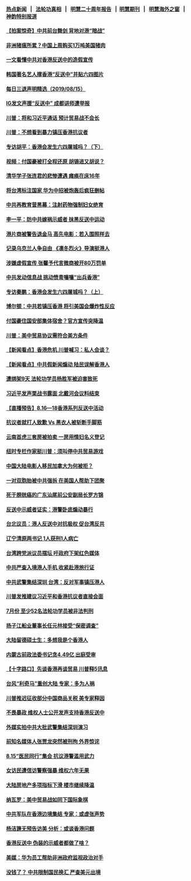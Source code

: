 #### [热点新闻](热点新闻.md?t=08160601) &nbsp;&nbsp;|&nbsp;&nbsp; [法轮功真相](https://github.com/gfw-breaker/truth/blob/master/README.md?t=08160601) &nbsp;&nbsp;|&nbsp;&nbsp; [明慧二十周年报告](https://github.com/gfw-breaker/mh-reports/blob/master/README.md?t=08160601) &nbsp;&nbsp;|&nbsp;&nbsp;[明慧期刊](https://github.com/gfw-breaker/mh-qikan) &nbsp;&nbsp;|&nbsp;&nbsp; [明慧海外之窗](https://github.com/gfw-breaker/mh-news/blob/master/README.md?t=08160601) &nbsp;&nbsp;|&nbsp;&nbsp; [神韵特别报道](https://github.com/gfw-breaker/mh-news/blob/master/shenyun.md?t=08160601) 

#### [【拍案惊奇】中共前台舞剑 背地对港“暗战”](../pages/nsc413/n11456597.md?t=08160601) 

#### [非洲猪瘟所累？中国上周购买1万吨美国猪肉](../pages/nsc413/n11456670.md?t=08160601) 

#### [一文看懂中共对香港反送中的造假宣传](../pages/nsc413/n11453958.md?t=08160601) 

#### [韩国著名艺人撑香港“反送中”并贴六四图片](../pages/nsc413/n11456474.md?t=08160601) 

#### [每日三退声明精选（2019/08/15）](../pages/nsc413/n11456698.md?t=08160601) 

#### [IG发文声援“反送中” 成都讲师遭举报](../pages/nsc413/n11456596.md?t=08160601) 

#### [川普：将和习近平通话 预计贸易战不会长](../pages/nsc413/n11456364.md?t=08160601) 

#### [川普：不想看到暴力镇压香港抗议者](../pages/nsc413/n11456332.md?t=08160601) 

#### [专访胡平：香港会发生六四屠城吗？（下）](../pages/nsc413/n11455157.md?t=08160601) 

#### [视频：付国豪被打全程还原 胡锡进又胡说？](../pages/nsc413/n11455926.md?t=08160601) 

#### [清华学子张连君的悲惨遭遇 瘫痪在床16年](../pages/nsc413/n11456144.md?t=08160601) 

#### [将台湾标注国家 华为中招被炮轰后疯狂删帖](../pages/nsc413/n11456151.md?t=08160601) 

#### [中共再教育营黑幕：注射药物强制妇女绝育](../pages/nsc413/n11456069.md?t=08160601) 

#### [李一平：防中共嫁祸示威者 抹黑反送中运动](../pages/nsc413/n11456345.md?t=08160601) 

#### [港片商被警告退金马 高先电影：若入围照样去](../pages/nsc413/n11456217.md?t=08160601) 

#### [记录乌克兰人争自由 《凛冬烈火》导演挺港人](../pages/nsc413/n11455921.md?t=08160601) 

#### [涉嫌虚假宣传 张馨予代言微商被开80万罚单](../pages/nsc413/n11455778.md?t=08160601) 

#### [中共发动信息战 挑动愤青嚷嚷“出兵香港”](../pages/nsc413/n11456109.md?t=08160601) 

#### [专访秦鹏：香港会发生六四屠城吗？（上）](../pages/nsc413/n11455101.md?t=08160601) 

#### [博尔顿：中共若镇压香港 将引美国会爆炸性反应](../pages/nsc413/n11456046.md?t=08160601) 

#### [付国豪住国安部集体宿舍？官方宣传突降温](../pages/nsc413/n11456002.md?t=08160601) 

#### [川普：美中贸易协议需符合美方条件](../pages/nsc413/n11455967.md?t=08160601) 

#### [【新闻看点】香港危机 川普喊习：私人会谈？](../pages/nsc413/n11455965.md?t=08160601) 

#### [【新闻看点】中共假新闻煽动 陆民误解香港人](../pages/nsc413/n11455644.md?t=08160601) 

#### [遭绑架9天 法轮功学员杨胜军被迫害致死](../pages/nsc413/n11455604.md?t=08160601) 

#### [习近平发声栗战书露面 北戴河会议料结束](../pages/nsc413/n11455872.md?t=08160601) 

#### [【直播预告】8.16—18香港系列反送中活动](../pages/nsc413/n11455862.md?t=08160601) 

#### [抗议者就打人致歉 Vs 黑衣人被斩断手脚筋](../pages/nsc413/n11455845.md?t=08160601) 

#### [云南首虎三套房被拍卖 一房用情妇名义登记](../pages/nsc413/n11455863.md?t=08160601) 

#### [纽时专栏作家挺川普：须叫停中共贸易游戏](../pages/nsc413/n11455787.md?t=08160601) 

#### [中国大陆电影人移民加拿大为何被拒？](../pages/nsc413/n11454086.md?t=08160601) 

#### [一对双胞胎被中共强拆 在美国人帮助下团聚](../pages/nsc413/n11455548.md?t=08160601) 

#### [死于膀胱癌的广东汕尾前公安副局长罗方锦](../pages/nsc413/n11448679.md?t=08160601) 

#### [反送中示威者证实：港警卧底煽动暴行](../pages/nsc413/n11455326.md?t=08160601) 

#### [台北议员：港人反送中对抗极权 促台湾反共](../pages/nsc413/n11455028.md?t=08160601) 

#### [辽宁清原两书记  1人获刑1人病亡](../pages/nsc413/n11434890.md?t=08160601) 

#### [台湾跨党派议员摆坛 吁政府下架红色媒体](../pages/nsc413/n11455111.md?t=08160601) 

#### [中共严查入境港人手机 收紧赴港旅行证](../pages/nsc413/n11455592.md?t=08160601) 

#### [中共武警集结深圳 台湾：反对军事镇压港人](../pages/nsc413/n11455533.md?t=08160601) 

#### [川普发推建议习近平和香港抗议者直接会面](../pages/nsc413/n11455583.md?t=08160601) 

#### [7月份 至少52名法轮功学员被非法判刑](../pages/nsc413/n11455080.md?t=08160601) 

#### [扬子江船业董事长任元林接受“保密调查”](../pages/nsc413/n11454829.md?t=08160601) 


#### [大陆留德硕士生：多想我是个香港人](../pages/nsc413/n11454985.md?t=08160601) 

#### [内蒙古前政法委书记贪4.49亿 出庭受审](../pages/nsc413/n11454887.md?t=08160601) 

#### [【十字路口】先谈香港再谈贸易 川普释5讯息](../pages/nsc413/n11454007.md?t=08160601) 

#### [台风“利奇马”重创大陆 专家：多为人祸](../pages/nsc413/n11454846.md?t=08160601) 

#### [川普推迟征收部分中国商品关税 美专家释因](../pages/nsc413/n11454676.md?t=08160601) 

#### [不畏暴政 维权人士公开发声支持香港反送中](../pages/nsc413/n11452374.md?t=08160601) 

#### [外媒实拍中共大批武警集结深圳演习](../pages/nsc413/n11454728.md?t=08160601) 

#### [前知名媒体人张贾龙突然被刑拘 外界惊诧](../pages/nsc413/n11454673.md?t=08160601) 

#### [8.15“医民同行”集会 抗议港警滥用武力](../pages/nsc413/n11454346.md?t=08160601) 

#### [女访民遭信访警察强暴 维权六年无果](../pages/nsc413/n11454256.md?t=08160601) 

#### [大陆房地产多项指标下滑 楼市继续降温](../pages/nsc413/n11453811.md?t=08160601) 

#### [纳瓦罗：美中贸易战如同下国际象棋](../pages/nsc413/n11453601.md?t=08160601) 

#### [中共军队在香港边境集结 专家：或虚张声势](../pages/nsc413/n11454435.md?t=08160601) 

#### [杨洁篪无预告访美 分析：或谈香港问题](../pages/nsc413/n11454170.md?t=08160601) 

#### [香港反送中 伪装的示威者都做了啥？](../pages/nsc413/n11453884.md?t=08160601) 

#### [美媒：华为员工帮助非洲政府监视政治对手](../pages/nsc413/n11453706.md?t=08160601) 

#### [没钱了？ 中共限制国民换汇 严查美元出境](../pages/nsc413/n11454040.md?t=08160601) 

